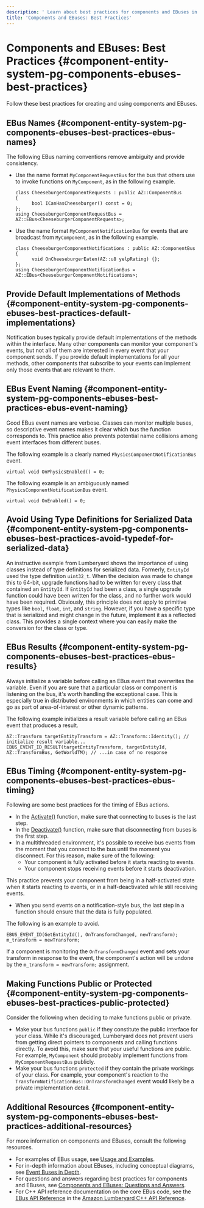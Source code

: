 ```yaml
---
description: ' Learn about best practices for components and EBuses in &ALYlong;. '
title: 'Components and EBuses: Best Practices'
---
```

# Components and EBuses: Best Practices {#component-entity-system-pg-components-ebuses-best-practices}

Follow these best practices for creating and using components and EBuses\.

## EBus Names {#component-entity-system-pg-components-ebuses-best-practices-ebus-names}

The following EBus naming conventions remove ambiguity and provide consistency\.
+ Use the name format `MyComponentRequestBus` for the bus that others use to invoke functions on `MyComponent`, as in the following example\.

  ```
  class CheeseburgerComponentRequests : public AZ::ComponentBus
  {
        bool ICanHasCheeseburger() const = 0;
  };
  using CheeseburgerComponentRequestBus = AZ::EBus<CheeseburgerComponentRequests>;
  ```
+ Use the name format `MyComponentNotificationBus` for events that are broadcast from `MyComponent`, as in the following example\.

  ```
  class CheeseburgerComponentNotifications : public AZ::ComponentBus
  {
        void OnCheeseburgerEaten(AZ::u8 yelpRating) {};
  };
  using CheeseburgerComponentNotificationBus = AZ::EBus<CheeseburgerComponentNotifications>;
  ```

## Provide Default Implementations of Methods {#component-entity-system-pg-components-ebuses-best-practices-default-implementations}

Notification buses typically provide default implementations of the methods within the interface\. Many other components can monitor your component's events, but not all of them are interested in every event that your component sends\. If you provide default implementations for all your methods, other components that subscribe to your events can implement only those events that are relevant to them\.

## EBus Event Naming {#component-entity-system-pg-components-ebuses-best-practices-ebus-event-naming}

Good EBus event names are verbose\. Classes can monitor multiple buses, so descriptive event names makes it clear which bus the function corresponds to\. This practice also prevents potential name collisions among event interfaces from different buses\.

The following example is a clearly named `PhysicsComponentNotificationBus` event\.

```
virtual void OnPhysicsEnabled() = 0;
```

The following example is an ambiguously named `PhysicsComponentNotificationBus` event\.

```
virtual void OnEnabled() = 0;
```

## Avoid Using Type Definitions for Serialized Data {#component-entity-system-pg-components-ebuses-best-practices-avoid-typedef-for-serialized-data}

An instructive example from Lumberyard shows the importance of using classes instead of type definitions for serialized data\. Formerly, `EntityId` used the type definition `uint32_t`\. When the decision was made to change this to 64\-bit, upgrade functions had to be written for every class that contained an `EntityId`\. If `EntityId` had been a class, a single upgrade function could have been written for the class, and no further work would have been required\. Obviously, this principle does not apply to primitive types like `bool`, `float`, `int`, and `string`\. However, if you have a specific type that is serialized and might change in the future, implement it as a reflected class\. This provides a single context where you can easily make the conversion for the class or type\.

## EBus Results {#component-entity-system-pg-components-ebuses-best-practices-ebus-results}

Always initialize a variable before calling an EBus event that overwrites the variable\. Even if you are sure that a particular class or component is listening on the bus, it's worth handling the exceptional case\. This is especially true in distributed environments in which entities can come and go as part of area\-of\-interest or other dynamic patterns\.

The following example initializes a result variable before calling an EBus event that produces a result\.

```
AZ::Transform targetEntityTransform = AZ::Transform::Identity(); // initialize result variable... 
EBUS_EVENT_ID_RESULT(targetEntityTransform, targetEntityId, AZ::TransformBus, GetWorldTM); // ...in case of no response
```

## EBus Timing {#component-entity-system-pg-components-ebuses-best-practices-ebus-timing}

Following are some best practices for the timing of EBus actions\.
+ In the [Activate()](/docs/userguide/components/entity-system-create-component#component-entity-system-create-component-az-activate) function, make sure that connecting to buses is the last step\.
+ In the [Deactivate()](/docs/userguide/components/entity-system-create-component#component-entity-system-create-component-az-deactivate) function, make sure that disconnecting from buses is the first step\.
+ In a multithreaded environment, it's possible to receive bus events from the moment that you connect to the bus until the moment you disconnect\. For this reason, make sure of the following:
  + Your component is fully activated before it starts reacting to events\.
  + Your component stops receiving events before it starts deactivation\.

This practice prevents your component from being in a half\-activated state when it starts reacting to events, or in a half\-deactivated while still receiving events\.
+ When you send events on a notification\-style bus, the last step in a function should ensure that the data is fully populated\.

The following is an example to avoid\.

```
EBUS_EVENT_ID(GetEntityId(), OnTransformChanged, newTransform);
m_transform = newTransform;
```

If a component is monitoring the `OnTransformChanged` event and sets your transform in response to the event, the component's action will be undone by the `m_transform = newTransform;` assignment\.

## Making Functions Public or Protected {#component-entity-system-pg-components-ebuses-best-practices-public-protected}

Consider the following when deciding to make functions public or private\.
+ Make your bus functions `public` if they constitute the public interface for your class\. While it's discouraged, Lumberyard does not prevent users from getting direct pointers to components and calling functions directly\. To avoid this, make sure that your useful functions are public\. For example, `MyComponent` should probably implement functions from `MyComponentRequestBus` publicly\.
+ Make your bus functions `protected` if they contain the private workings of your class\. For example, your component's reaction to the `TransformNotificationBus::OnTransformChanged` event would likely be a private implementation detail\.

## Additional Resources {#component-entity-system-pg-components-ebuses-best-practices-additional-resources}

For more information on components and EBuses, consult the following resources\.
+ For examples of EBus usage, see [Usage and Examples](/docs/userguide/programming/ebus/usage-and-examples.md)\. 
+ For in\-depth information about EBuses, including conceptual diagrams, see [Event Buses in Depth](/docs/userguide/programming/ebus/in-depth.md)\. 
+ For questions and answers regarding best practices for components and EBuses, see [Components and EBuses: Questions and Answers](/docs/userguide/components/entity-system-pg-components-ebuses-questions-and-answers.md)\.
+ For C\+\+ API reference documentation on the core EBus code, see the [EBus API Reference](https://docs.aws.amazon.com/lumberyard/latest/apireference/EBus.html) in the [Amazon Lumberyard C\+\+ API Reference](https://docs.aws.amazon.com/lumberyard/latest/apireference/)\.